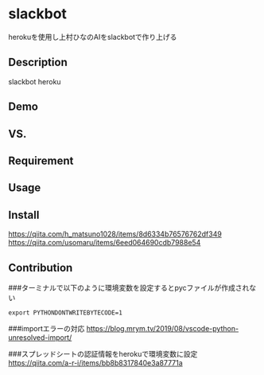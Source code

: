 slackbot
====

herokuを使用し上村ひなのAIをslackbotで作り上げる

## Description
slackbot
heroku

## Demo

## VS. 

## Requirement

## Usage

## Install
<https://qiita.com/h_matsuno1028/items/8d6334b76576762df349>
<https://qiita.com/usomaru/items/6eed064690cdb7988e54>

## Contribution
###ターミナルで以下のように環境変数を設定するとpycファイルが作成されない
```
export PYTHONDONTWRITEBYTECODE=1
```


###importエラーの対応
<https://blog.mrym.tv/2019/08/vscode-python-unresolved-import/>

###スプレッドシートの認証情報をherokuで環境変数に設定
<https://qiita.com/a-r-i/items/bb8b8317840e3a87771a>
